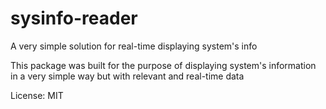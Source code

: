 # sysinfo-reader

A very simple solution for real-time displaying system's info

This package was built for the purpose of displaying system's information
in a very simple way but with relevant and real-time data

License: MIT
